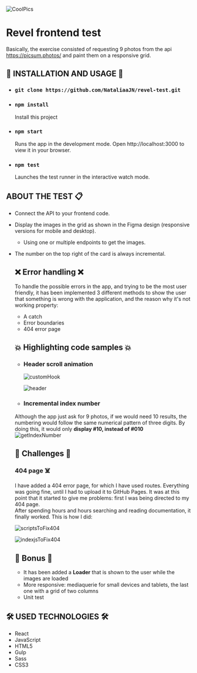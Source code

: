 ![CoolPics](https://user-images.githubusercontent.com/93034891/159118375-becc028b-b725-4dc8-ab98-7696feb12583.png)
# Revel frontend test

Basically, the exercise consisted of requesting 9 photos from the api https://picsum.photos/ and paint them on a responsive grid.

## 🦾 INSTALLATION AND USAGE 🦾
- ### `git clone https://github.com/NataliaaJN/revel-test.git`
- ### `npm install`
    Install this project

- ### `npm start`
    Runs the app in the development mode.
    Open http://localhost:3000 to view it in your browser.

- ### `npm test`
    Launches the test runner in the interactive watch mode.


## ABOUT THE TEST 📋
- Connect the API to your frontend code.
- Display the images in the grid as shown in the Figma design (responsive versions for mobile and desktop).
    - Using one or multiple endpoints to get the images. 
- The number on the top right of the card is always incremental.

    ## ❌ Error handling ❌
    To handle the possible errors in the app, and trying to be the most user friendly, it has been implemented 3 different methods to show the user that something is wrong with the application, and the reason why it's not working property:
    - A catch
    - Error boundaries
    - 404 error page

    ## 💥 Highlighting code samples  💥
    - ### **Header scroll animation**
        ![customHook](https://user-images.githubusercontent.com/93034891/159118469-5a61b560-f2b6-4311-a248-e154d4185787.png)

        ![header](https://user-images.githubusercontent.com/93034891/159118442-4c929db2-d2be-407f-a68b-c21ab2e0f98d.png)
    

    - ### **Incremental index number**
    Although the app just ask for 9 photos, if we would need 10 results, the numbering would follow the same numerical pattern of three digits. By doing this, it would only **display #10, instead of #010**
        ![getIndexNumber](https://user-images.githubusercontent.com/93034891/159118550-9a557073-65c4-4a6b-b29a-65f7a74806ff.png)

    ## 🥵 Challenges 🥵
    ### **404 page** ☠️
    I have added a 404 error page, for which I have used routes.
    Everything was going fine, until I had to upload it to GitHub Pages. It was at this point that it started to give me problems: first I was being directed to my 404 page.  
    After spending hours and hours searching and reading documentation, it finally worked. This is how I did:

    ![scriptsToFix404](https://user-images.githubusercontent.com/93034891/159118574-463f8e42-f62b-4cc9-b428-ac9b9b9a393b.png)
    
    ![indexjsToFix404](https://user-images.githubusercontent.com/93034891/159118575-a080b801-7727-4404-8c39-0e362f4df1de.png)


    ## 🤙 Bonus 🤙
    - It has been added a **Loader** that is shown to the user while the images are loaded
    - More responsive: mediaquerie for small devices and tablets, the last one with a grid of two columns
    - Unit test

## 🛠️ USED TECHNOLOGIES  🛠️
- React 
- JavaScript 
- HTML5 
- Gulp 
- Sass 
- CSS3